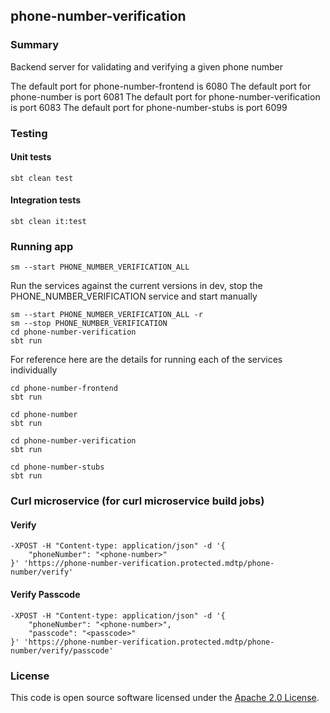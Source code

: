 ## phone-number-verification

### Summary

Backend server for validating and verifying a given phone number

The default port for phone-number-frontend is 6080
The default port for phone-number is port 6081
The default port for phone-number-verification is port 6083
The default port for phone-number-stubs is port 6099

### Testing

#### Unit tests

    sbt clean test

#### Integration tests

    sbt clean it:test

### Running app

    sm --start PHONE_NUMBER_VERIFICATION_ALL

Run the services against the current versions in dev, stop the PHONE_NUMBER_VERIFICATION service and start manually

    sm --start PHONE_NUMBER_VERIFICATION_ALL -r
    sm --stop PHONE_NUMBER_VERIFICATION
    cd phone-number-verification
    sbt run

For reference here are the details for running each of the services individually

    cd phone-number-frontend
    sbt run
 
    cd phone-number
    sbt run

    cd phone-number-verification
    sbt run

    cd phone-number-stubs
    sbt run

### Curl microservice (for curl microservice build jobs)

#### Verify

    -XPOST -H "Content-type: application/json" -d '{
	    "phoneNumber": "<phone-number>"
    }' 'https://phone-number-verification.protected.mdtp/phone-number/verify'

#### Verify Passcode

    -XPOST -H "Content-type: application/json" -d '{
	    "phoneNumber": "<phone-number>",
        "passcode": "<passcode>"
    }' 'https://phone-number-verification.protected.mdtp/phone-number/verify/passcode'

### License

This code is open source software licensed under
the [Apache 2.0 License]("http://www.apache.org/licenses/LICENSE-2.0.html").
